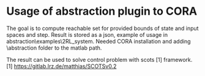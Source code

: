 # Usage of abstraction plugin to CORA

The goal is to compute reachable set for provided bounds of state and input 
spaces and step. Result is stored as a json, example of usage in 
abstraction\examples\2RL_system. 
Needed CORA installation and adding \abstraction folder to the matlab path. 

The result can be used to solve control problem with scots [1] framework.
[1] https://gitlab.lrz.de/matthias/SCOTSv0.2